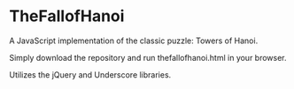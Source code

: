 TheFallofHanoi
==============

A JavaScript implementation of the classic puzzle: Towers of Hanoi.

Simply download the repository and run thefallofhanoi.html in your browser.

Utilizes the jQuery and Underscore libraries.
